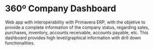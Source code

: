 # 360º Company Dashboard
Web app with interoperability with Primavera ERP, with the objetive to provide a complete information of the company status, regarding sales, purchases, inventory, accounts receivable, accounts payable, etc. This dashboard provides high level/graphical information with drill down functionalities.
